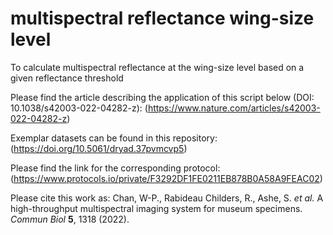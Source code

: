 # multispectral reflectance wing-size level
 To calculate multispectral reflectance at the wing-size level based on a given reflectance threshold

Please find the article describing the application of this script below (DOI: 10.1038/s42003-022-04282-z):
(https://www.nature.com/articles/s42003-022-04282-z)

Exemplar datasets can be found in this repository:
(https://doi.org/10.5061/dryad.37pvmcvp5)

Please find the link for the corresponding protocol:
(https://www.protocols.io/private/F3292DF1FE0211EB878B0A58A9FEAC02)

Please cite this work as:
Chan, W-P., Rabideau Childers, R., Ashe, S. *et al.* A high-throughput multispectral imaging system for museum specimens. *Commun Biol* **5**, 1318 (2022).
